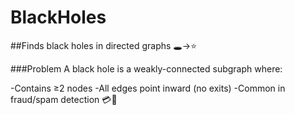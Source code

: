 # BlackHoles

##Finds black holes in directed graphs 🕳️→⭐

###Problem
A black hole is a weakly-connected subgraph where:

-Contains ≥2 nodes
-All edges point inward (no exits)
-Common in fraud/spam detection 💳📧

